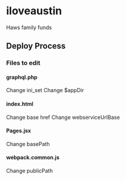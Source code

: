 # iloveaustin
Haws family funds

## Deploy Process
### Files to edit

#### graphql.php
Change ini_set
Change $appDir

#### index.html
Change base href
Change webserviceUrlBase

#### Pages.jsx
Change basePath

#### webpack.common.js
Change publicPath
